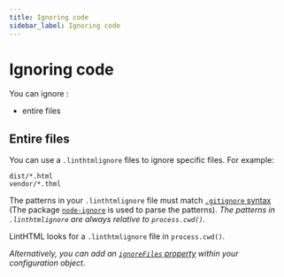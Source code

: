 ```yaml
---
title: Ignoring code
sidebar_label: Ignoring code
---
```


# Ignoring code

You can ignore :

<!-- - within files -->
- entire files

<!-- ## Within files -->

## Entire files

You can use a `.linthtmlignore` files to ignore specific files. For example:

```
dist/*.html
vendor/*.thml
```

The patterns in your `.linthtmlignore` file must match [`.gitignore` syntax](https://git-scm.com/docs/gitignore) (The package [`node-ignore`](https://www.npmjs.com/package/ignore) is used to parse the patterns). _The patterns in `.linthtmlignore` are always relative to `process.cwd()`._

LintHTML looks for a `.linthtmlignore` file in `process.cwd()`.

_Alternatively, you can add an [`ignoreFiles` property](./configuration.md#ignorefiles) within your configuration object._
